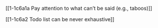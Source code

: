 [[1-1c6a1a Pay attention to what can’t be said (e.g., taboos)]]

[[1-1c6a2 Todo list can be never exhaustive]]
